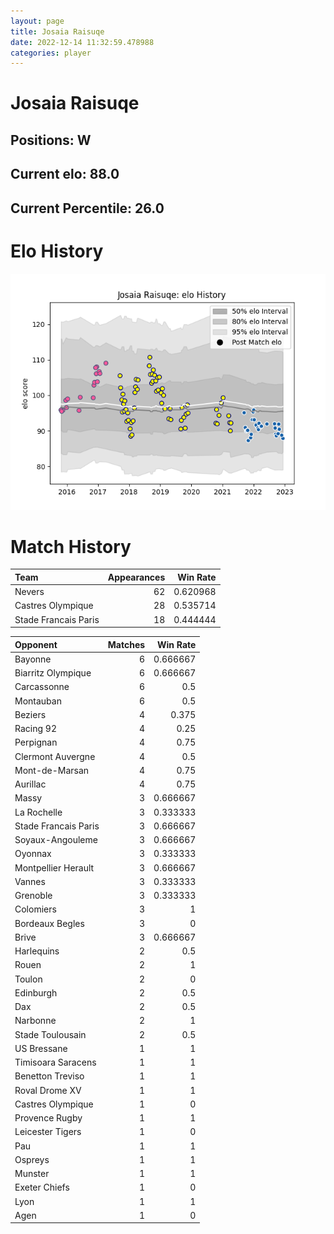 ```yaml
---  
layout: page  
title: Josaia Raisuqe  
date: 2022-12-14 11:32:59.478988  
categories: player  
---
```

# Josaia Raisuqe

## Positions: W

## Current elo: 88.0

## Current Percentile: 26.0

# Elo History


![elo history](history_JosaiaRaisuqe.png)
# Match History


| Team                 |   Appearances |   Win Rate |
|:---------------------|--------------:|-----------:|
| Nevers               |            62 |   0.620968 |
| Castres Olympique    |            28 |   0.535714 |
| Stade Francais Paris |            18 |   0.444444 |

| Opponent             |   Matches |   Win Rate |
|:---------------------|----------:|-----------:|
| Bayonne              |         6 |   0.666667 |
| Biarritz Olympique   |         6 |   0.666667 |
| Carcassonne          |         6 |   0.5      |
| Montauban            |         6 |   0.5      |
| Beziers              |         4 |   0.375    |
| Racing 92            |         4 |   0.25     |
| Perpignan            |         4 |   0.75     |
| Clermont Auvergne    |         4 |   0.5      |
| Mont-de-Marsan       |         4 |   0.75     |
| Aurillac             |         4 |   0.75     |
| Massy                |         3 |   0.666667 |
| La Rochelle          |         3 |   0.333333 |
| Stade Francais Paris |         3 |   0.666667 |
| Soyaux-Angouleme     |         3 |   0.666667 |
| Oyonnax              |         3 |   0.333333 |
| Montpellier Herault  |         3 |   0.666667 |
| Vannes               |         3 |   0.333333 |
| Grenoble             |         3 |   0.333333 |
| Colomiers            |         3 |   1        |
| Bordeaux Begles      |         3 |   0        |
| Brive                |         3 |   0.666667 |
| Harlequins           |         2 |   0.5      |
| Rouen                |         2 |   1        |
| Toulon               |         2 |   0        |
| Edinburgh            |         2 |   0.5      |
| Dax                  |         2 |   0.5      |
| Narbonne             |         2 |   1        |
| Stade Toulousain     |         2 |   0.5      |
| US Bressane          |         1 |   1        |
| Timisoara Saracens   |         1 |   1        |
| Benetton Treviso     |         1 |   1        |
| Roval Drome XV       |         1 |   1        |
| Castres Olympique    |         1 |   0        |
| Provence Rugby       |         1 |   1        |
| Leicester Tigers     |         1 |   0        |
| Pau                  |         1 |   1        |
| Ospreys              |         1 |   1        |
| Munster              |         1 |   1        |
| Exeter Chiefs        |         1 |   0        |
| Lyon                 |         1 |   1        |
| Agen                 |         1 |   0        |